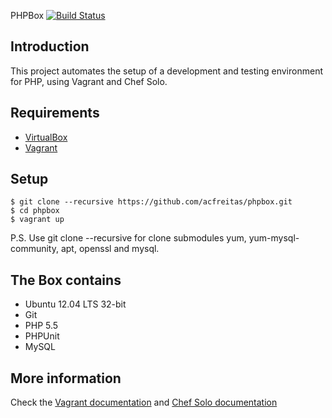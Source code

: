 PHPBox [![Build Status](https://travis-ci.org/acfreitas/phpbox.svg?branch=master)](https://travis-ci.org/acfreitas/phpbox)

## Introduction

This project automates the setup of a development and testing environment for PHP, using Vagrant and Chef Solo.

## Requirements

* [VirtualBox](https://www.virtualbox.org) 
* [Vagrant](http://vagrantup.com)

## Setup

    $ git clone --recursive https://github.com/acfreitas/phpbox.git
    $ cd phpbox
    $ vagrant up

P.S. Use git clone --recursive for clone submodules yum, yum-mysql-community, apt, openssl and mysql.

## The Box contains

- Ubuntu 12.04 LTS 32-bit
- Git
- PHP 5.5
- PHPUnit
- MySQL

## More information
Check the [Vagrant documentation](http://vagrantup.com/v1/docs/index.html) and [Chef Solo documentation](https://docs.chef.io/chef_solo.html)
